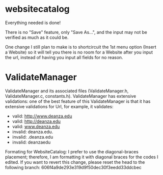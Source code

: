 websitecatalog
==============

Everything needed is done!

There is no "Save" feature, only "Save As...", and the input may not be verified as much as it could be.

One change I still plan to make is to shortcircuit the 1st menu option (Insert a Website) so it will tell you there is no room for a Website after you input the url, instead of having you input all fields for no reason.



ValidateManager
===============
ValidateManager and its associated files (ValidateManager.h, ValidateManager.c, constants.h). ValidateManager has extensive validations: one of the best feature of this ValidateManager is that it  has extensive validations for Url, for example, it validates:
* valid: http://www.deanza.edu
* valid: http://deanza.edu
* valid: www.deanza.edu
* invalid: deanza.edu.
* invalid: .deanza.edu
* invalid: deanzaedu

Formating for WebsiteCatalog:
I prefer to use the diagonal-braces placement; therefore, I am formatting it with diagonal braces for the codes I edited. If you want to revert this change, please reset the head to the following branch: 606f4a9de293e319d9f50dec30f3eedd33ddcbec